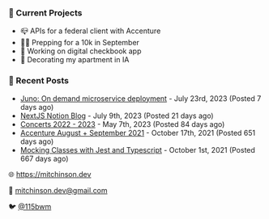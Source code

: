 ### 📌 Current Projects
- 📪 APIs for a federal client with Accenture
- 🏃🏼 Prepping for a 10k in September
- 🤑 Working on digital checkbook app
- 🏡 Decorating my apartment in IA

### 📝 Recent Posts

- [Juno: On demand microservice deployment](https://blog.mitchinson.dev/juno) - July 23rd, 2023 (Posted 7 days ago)
- [NextJS Notion Blog](https://blog.mitchinson.dev/blog-2023) - July 9th, 2023 (Posted 21 days ago)
- [Concerts 2022 - 2023](https://blog.mitchinson.dev/concerts-2023) - May 7th, 2023 (Posted 84 days ago)
- [Accenture August + September 2021](https://blog.mitchinson.dev/pillar/aug-sep-21) - October 17th, 2021 (Posted 651 days ago)
- [Mocking Classes with Jest and Typescript](https://blog.mitchinson.dev/jest-typescript-mocks) - October 1st, 2021 (Posted 667 days ago)

🌐 https://mitchinson.dev

💌 mitchinson.dev@gmail.com

🐦 [@115bwm](https://twitter.com/115bwm)